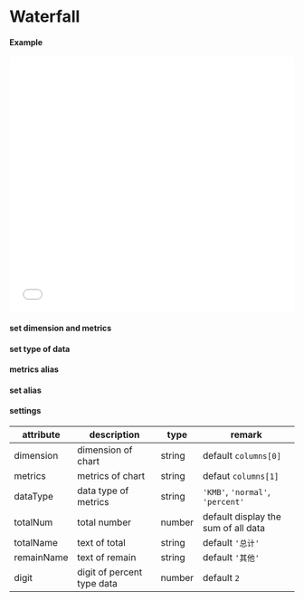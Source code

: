 # Waterfall

#### Example

<iframe width="100%" height="450" src="//jsfiddle.net/vue_echarts/tecfxdg9/68/embedded/result,html,js/?bodyColor=fff" allowfullscreen="allowfullscreen" frameborder="0"></iframe>

#### set dimension and metrics

<vuep template="#set-metrics-dimension"></vuep>

<script v-pre type="text/x-template" id="set-metrics-dimension">
<template>
  <ve-waterfall :data="chartData" :settings="chartSettings"></ve-waterfall>
</template>

<script>
  export default {
    created: function () {
      this.chartData = {
        columns: ['action', 'time'],
        rows: [
          { 'action': 'eat', 'time': 4 },
          { 'action': 'sleep', 'time': 10 },
          { 'action': 'learn', 'time': 5 }
        ]
      }
      this.chartSettings = {
        dimension: 'action',
        metrics: 'time'
      }
    }
  }
</script>
</script>

#### set type of data

<vuep template="#set-data-type"></vuep>

<script v-pre type="text/x-template" id="set-data-type">
<template>
  <ve-waterfall :data="chartData" :settings="chartSettings"></ve-waterfall>
</template>

<script>
  export default {
    created: function () {
      this.chartData = {
        columns: ['action', 'time'],
        rows: [
          { 'action': 'eat', 'time': 0.1 },
          { 'action': 'sleep', 'time': 0.2 },
          { 'action': 'learn', 'time': 0.3 }
        ]
      }
      this.chartSettings = {
        "dataType": "percent"
      }
    }
  }
</script>
</script>

#### metrics alias

<vuep template="#change-metrics-name"></vuep>

<script v-pre type="text/x-template" id="change-metrics-name">
<template>
  <ve-waterfall :data="chartData" :settings="chartSettings"></ve-waterfall>
</template>

<script>
  export default {
    created: function () {
      this.chartData = {
        columns: ['action', 'time'],
        rows: [
          { 'action': 'eat', 'time': 0.1 },
          { 'action': 'sleep', 'time': 0.2 },
          { 'action': 'learn', 'time': 0.3 }
        ]
      }
      this.chartSettings = {
        labelMap: {
          'time': 't'
        }
      }
    }
  }
</script>
</script>

#### set alias

<vuep template="#set-label"></vuep>

<script v-pre type="text/x-template" id="set-label">
<template>
  <ve-waterfall :data="chartData" :settings="chartSettings"></ve-waterfall>
</template>

<script>
  export default {
    created: function () {
      this.chartData = {
        columns: ['action', 'time'],
        rows: [
          { 'action': 'eat', 'time': 4 },
          { 'action': 'sleep', 'time': 10 },
          { 'action': 'learn', 'time': 5 }
        ]
      }
      this.chartSettings = {
        totalNum: 24,
        totalName: 'timeAll',
        remainName: 'timeRemain'
      }
    }
  }
</script>
</script>

#### settings

| attribute | description | type | remark |
| --- | --- | --- | --- |
| dimension | dimension of chart | string | default `columns[0]` |
| metrics | metrics of chart | string | defaut `columns[1]` |
| dataType | data type of metrics | string | `'KMB'`, `'normal'`, `'percent'` |
| totalNum | total number | number | default display the sum of all data |
| totalName | text of total | string | default `'总计'` |
| remainName | text of remain | string | default `'其他'` |
| digit | digit of percent type data | number | default `2` |
